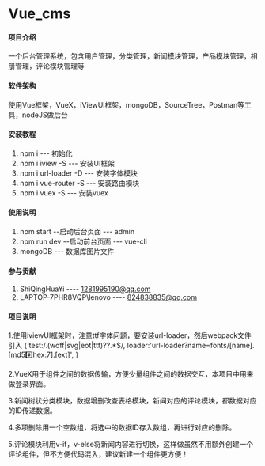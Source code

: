 # Vue_cms

#### 项目介绍
一个后台管理系统，包含用户管理，分类管理，新闻模块管理，产品模块管理，相册管理，评论模块管理等

#### 软件架构
使用Vue框架，VueX，iViewUI框架，mongoDB，SourceTree，Postman等工具，nodeJS做后台


#### 安装教程

1. npm i --- 初始化
2. npm i iview -S --- 安装UI框架
3. npm i url-loader -D --- 安装字体模块
4. npm i vue-router -S --- 安装路由模块
5. npm i vuex -S --- 安装vuex

#### 使用说明

1. npm start --启动后台页面  ---  admin
2. npm run dev --启动前台页面  ---  vue-cli
3. mongoDB  ---  数据库图片文件

#### 参与贡献

1. ShiQingHuaYi  ----  <1281995190@qq.com>
2. LAPTOP-7PHR8VQP\lenovo  ----  <824838835@qq.com>


#### 项目说明

1.使用iviewUI框架时，注意ttf字体问题，要安装url-loader，然后webpack文件引入
    {
        test:/\.(woff|svg|eot|ttf)\??.*$/,
        loader:'url-loader?name=fonts/[name].[md5:hash:hex:7].[ext]',
    }

2.VueX用于组件之间的数据传输，方便少量组件之间的数据交互，本项目中用来做登录界面。

3.新闻树状分类模块，数据增删改查表格模块，新闻对应的评论模块，都数据对应的ID传递数据。

4.多项删除用一个空数组，将选中的数据ID存入数组，再进行对应的删除。

5.评论模块利用v-if，v-else将新闻内容进行切换，这样做虽然不用额外创建一个评论组件，但不方便代码混入，建议新建一个组件更方便！